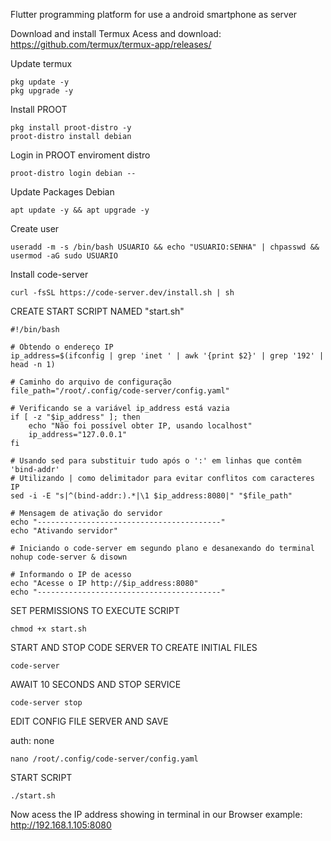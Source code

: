 Flutter programming platform for use a android smartphone as server

Download and install Termux
Acess and download: https://github.com/termux/termux-app/releases/

Update termux
```
pkg update -y
pkg upgrade -y
```

Install PROOT
```
pkg install proot-distro -y
proot-distro install debian
```

Login in PROOT enviroment distro
```
proot-distro login debian --
```

Update Packages Debian
```
apt update -y && apt upgrade -y
```

Create user
```
useradd -m -s /bin/bash USUARIO && echo "USUARIO:SENHA" | chpasswd && usermod -aG sudo USUARIO

```

Install code-server
```
curl -fsSL https://code-server.dev/install.sh | sh
```

CREATE START SCRIPT NAMED "start.sh"
```
#!/bin/bash

# Obtendo o endereço IP
ip_address=$(ifconfig | grep 'inet ' | awk '{print $2}' | grep '192' | head -n 1)

# Caminho do arquivo de configuração
file_path="/root/.config/code-server/config.yaml"

# Verificando se a variável ip_address está vazia
if [ -z "$ip_address" ]; then
    echo "Não foi possível obter IP, usando localhost"
    ip_address="127.0.0.1"
fi

# Usando sed para substituir tudo após o ':' em linhas que contêm 'bind-addr'
# Utilizando | como delimitador para evitar conflitos com caracteres IP
sed -i -E "s|^(bind-addr:).*|\1 $ip_address:8080|" "$file_path"

# Mensagem de ativação do servidor
echo "-----------------------------------------"
echo "Ativando servidor"

# Iniciando o code-server em segundo plano e desanexando do terminal
nohup code-server & disown
                  
# Informando o IP de acesso
echo "Acesse o IP http://$ip_address:8080"
echo "-----------------------------------------"
```

SET PERMISSIONS TO EXECUTE SCRIPT
```
chmod +x start.sh
```

START AND STOP CODE SERVER TO CREATE INITIAL FILES
```
code-server
```
AWAIT 10 SECONDS AND STOP SERVICE
```
code-server stop
```

EDIT CONFIG FILE SERVER AND SAVE

auth: none
```
nano /root/.config/code-server/config.yaml
```


START SCRIPT 
```
./start.sh
```
Now acess the IP address showing in terminal in our Browser
example: http://192.168.1.105:8080




